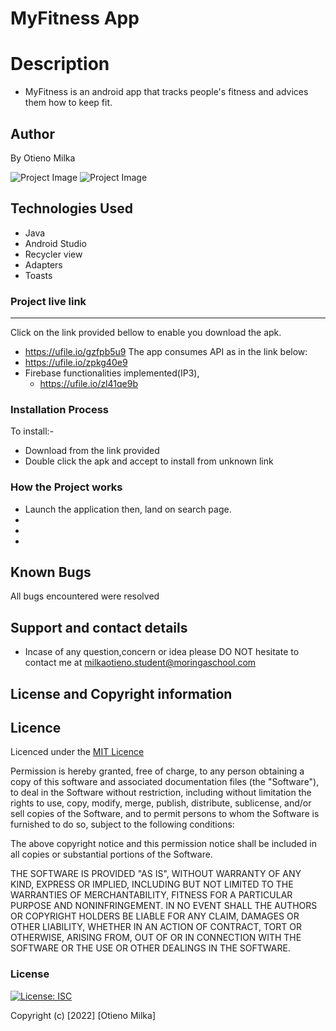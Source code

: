 # MyFitness App

# Description
* MyFitness is an android app that tracks people's fitness and advices them how to keep fit.

## Author
By Otieno Milka

![Project Image]()
![Project Image]()


## Technologies Used
* Java
* Android Studio
* Recycler view
* Adapters
* Toasts
### Project live link
****
Click on the link provided bellow to enable you download the apk.
* https://ufile.io/gzfpb5u9
The app consumes API as in the link below:
* https://ufile.io/zpkg40e9
* Firebase functionalities implemented(IP3), 
  * https://ufile.io/zl41qe9b

### Installation Process
To install:-
* Download from the link provided
* Double click the apk and accept to install from unknown link



### How the Project works
* Launch the application then,  land on search page.
* 
* 
* 



## Known Bugs
All bugs encountered were resolved

## Support and contact details
* Incase of any question,concern or idea please DO NOT hesitate to contact me at milkaotieno.student@moringaschool.com

## License and Copyright information

## Licence
Licenced under the [MIT Licence ](LICENCE)

Permission is hereby granted, free of charge, to any person obtaining a copy
of this software and associated documentation files (the "Software"), to deal
in the Software without restriction, including without limitation the rights
to use, copy, modify, merge, publish, distribute, sublicense, and/or sell
copies of the Software, and to permit persons to whom the Software is
furnished to do so, subject to the following conditions:

The above copyright notice and this permission notice shall be included in all
copies or substantial portions of the Software.

THE SOFTWARE IS PROVIDED "AS IS", WITHOUT WARRANTY OF ANY KIND, EXPRESS OR
IMPLIED, INCLUDING BUT NOT LIMITED TO THE WARRANTIES OF MERCHANTABILITY,
FITNESS FOR A PARTICULAR PURPOSE AND NONINFRINGEMENT. IN NO EVENT SHALL THE
AUTHORS OR COPYRIGHT HOLDERS BE LIABLE FOR ANY CLAIM, DAMAGES OR OTHER
LIABILITY, WHETHER IN AN ACTION OF CONTRACT, TORT OR OTHERWISE, ARISING FROM,
OUT OF OR IN CONNECTION WITH THE SOFTWARE OR THE USE OR OTHER DEALINGS IN THE
SOFTWARE.

### License
[![License: ISC](https://img.shields.io/badge/License-ISC-yellow.svg)](/LICENSE)


Copyright (c) [2022] [Otieno Milka]



